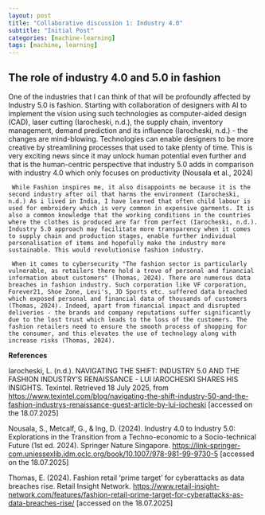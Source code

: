 ```yaml
---
layout: post
title: "Collaborative discussion 1: Industry 4.0"
subtitle: "Initial Post"
categories: [machine-learning]
tags: [machine, learning]
---
```


## The role of industry 4.0 and 5.0 in fashion 

One of the industries that I can think of that will be profoundly affected by Industry 5.0 is fashion. Starting with collaboration of designers with AI to implement the vision using such technologies as computer-aided design (CAD), laser cutting (Iarocheski, n.d.), the supply chain, inventory management, demand prediction and its influence (Iarocheski, n.d.) - the changes are mind-blowing. Technologies can enable designers to be more creative by streamlining processes that used to take plenty of time. This is very exciting news since it may unlock human potential even further and that is the human-centric perspective that industry 5.0 adds in comparison with industry 4.0 which only focuses on productivity (Nousala et al., 2024)

     While Fashion inspires me, it also disappoints me because it is the second industry after oil that harms the environment (Iarocheski, n.d.) As i lived in India, I have learned that often child labour is used for embroidery which is very common in expensive garments. It is also a common knowledge that the working conditions in the countries where the clothes is produced are far from perfect (Iarocheski, n.d.). Industry 5.0 approach may facilitate more transparency when it comes to supply chain and production stages, enable further individual personalisation of items and hopefully make the industry more sustainable. This would revolutionise fashion industry.

     When it comes to cybersecurity "The fashion sector is particularly vulnerable, as retailers there hold a trove of personal and financial information about customers" (Thomas, 2024). There are numerous data breaches in fashion industry. Such corporation like VF corporation, Forever21, Shoe Zone, Levi's, JD Sports etc. suffered data breached which exposed personal and financial data of thousands of customers (Thomas, 2024). Indeed, apart from financial impact and disrupted deliveries - the brands and company reputations suffer significantly due to the lost trust which leads to the loss of the customers. The fashion retailers need to ensure the smooth process of shopping for the consumer, and this elevates the use of technology along with increase risks (Thomas, 2024).

**References**

 Iarocheski, L. (n.d.). NAVIGATING THE SHIFT: INDUSTRY 5.0 AND THE FASHION INDUSTRY’S RENAISSANCE - LUI IAROCHESKI SHARES HIS INSIGHTS. Texintel. Retrieved 18 July 2025, from https://www.texintel.com/blog/navigating-the-shift-industry-50-and-the-fashion-industrys-renaissance-guest-article-by-lui-iocheski [accessed on the 18.07.2025]

Nousala, S., Metcalf, G., & Ing, D. (2024). Industry 4.0 to Industry 5.0: Explorations in the Transition from a Techno-economic to a Socio-technical Future (1st ed. 2024). Springer Nature Singapore. https://link-springer-com.uniessexlib.idm.oclc.org/book/10.1007/978-981-99-9730-5 [accessed on the 18.07.2025]

Thomas, E. (2024). Fashion retail ‘prime target’ for cyberattacks as data breaches rise. Retail Insight Network. https://www.retail-insight-network.com/features/fashion-retail-prime-target-for-cyberattacks-as-data-breaches-rise/ [accessed on the 18.07.2025]



